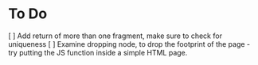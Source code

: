 # To Do
[ ] Add return of more than one fragment, make sure to check for uniqueness
[ ] Examine dropping node, to drop the footprint of the page - try putting the JS function inside a simple HTML page.